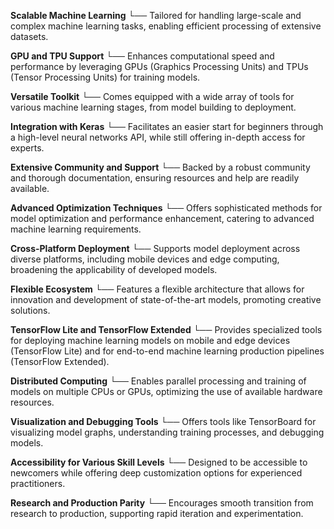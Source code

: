 
**Scalable Machine Learning** 
    └── Tailored for handling large-scale and complex machine learning tasks, enabling efficient processing of extensive datasets.

**GPU and TPU Support** 
    └── Enhances computational speed and performance by leveraging GPUs (Graphics Processing Units) and TPUs (Tensor Processing Units) for training models.

**Versatile Toolkit** 
    └── Comes equipped with a wide array of tools for various machine learning stages, from model building to deployment.

**Integration with Keras** 
    └── Facilitates an easier start for beginners through a high-level neural networks API, while still offering in-depth access for experts.

**Extensive Community and Support** 
    └── Backed by a robust community and thorough documentation, ensuring resources and help are readily available.

**Advanced Optimization Techniques** 
    └── Offers sophisticated methods for model optimization and performance enhancement, catering to advanced machine learning requirements.

**Cross-Platform Deployment** 
    └── Supports model deployment across diverse platforms, including mobile devices and edge computing, broadening the applicability of developed models.

**Flexible Ecosystem** 
    └── Features a flexible architecture that allows for innovation and development of state-of-the-art models, promoting creative solutions.

**TensorFlow Lite and TensorFlow Extended** 
    └── Provides specialized tools for deploying machine learning models on mobile and edge devices (TensorFlow Lite) and for end-to-end machine learning production pipelines (TensorFlow Extended).

**Distributed Computing** 
    └── Enables parallel processing and training of models on multiple CPUs or GPUs, optimizing the use of available hardware resources.

**Visualization and Debugging Tools** 
    └── Offers tools like TensorBoard for visualizing model graphs, understanding training processes, and debugging models.

**Accessibility for Various Skill Levels** 
    └── Designed to be accessible to newcomers while offering deep customization options for experienced practitioners.

**Research and Production Parity** 
    └── Encourages smooth transition from research to production, supporting rapid iteration and experimentation.
